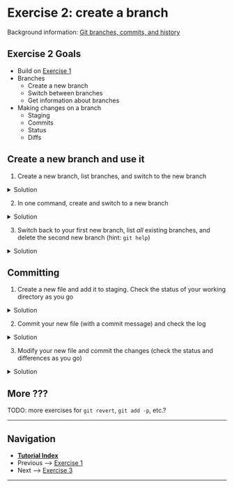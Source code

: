 # Exercise 2: create a branch

Background information: [Git branches, commits, and history](./branching-commits-history.md)

## Exercise 2 Goals

- Build on [Exercise 1](./ex1-clone-and-setup.md)
- Branches
  - Create a new branch
  - Switch between branches
  - Get information about branches
- Making changes on a branch
  - Staging
  - Commits
  - Status
  - Diffs

## Create a new branch and use it

1. Create a new branch, list branches, and switch to the new branch

<details><summary>Solution</summary>

```terminal
(main=) $ git branch -c new-feature

(main=) $ git branch
* main
  new-feature

(main=) $ git switch new-feature
Switched to branch 'new-feature'
Your branch is up to date with 'origin/main'.

(new-feature=) $ 
```

</details>

2. In one command, create and switch to a new branch

<details><summary>Solution</summary>

```terminal
(new-feature) $ git switch -c another-new-feature
Switched to a new branch 'another-new-feature'

(another-new-feature) $ 
```

</details>

3. Switch back to your first new branch, list *all* existing branches, and delete the second new
   branch (hint: `git help`)

<details><summary>Solution</summary>

```terminal
(another-new-feature) $ git switch new-feature
Switched to a new branch 'new-feature'

(new-feature) $ git branch -a
  another-new-feature
  main
* new-feature
  remotes/origin/HEAD -> origin/main
  remotes/origin/main

(new-feature) $ git branch -d another-new-feature
Deleted branch another-new-feature (was 1c48b3c).
```

</details>

## Committing

1. Create a new file and add it to staging. Check the status of your working directory as you go

<details><summary>Solution</summary>

```terminal
(new-feature) $ echo "Hello" > new-file.txt

(new-feature %) $ git status
On branch new-feature
Untracked files:
  (use "git add <file>..." to include in what will be committed)
        new-file.txt

nothing added to commit but untracked files present (use "git add" to track)

(new-feature %) $ git add new-file.txt

(new-feature %) $ git status
On branch new-feature
Changes to be committed:
  (use "git restore --staged <file>..." to unstage)
        new file:   new-file.txt
```

</details>

2. Commit your new file (with a commit message) and check the log

<details><summary>Solution</summary>

```terminal
(new-feature %) $ git commit -m 'add new file'
[new-feature f66c014] adding new file
 1 file changed, 0 insertions(+), 0 deletions(-)
 create mode 100644 new-file.txt
```

</details>

3. Modify your new file and commit the changes (check the status and differences as you go)

<details><summary>Solution</summary>

```terminal
(new-feature %) $ echo "World" >> new-file.txt

(new-feature *) $ git status
On branch new-feature
Changes not staged for commit:
  (use "git add <file>..." to update what will be committed)
  (use "git restore <file>..." to discard changes in working directory)
        modified:   new-file.txt

no changes added to commit (use "git add" and/or "git commit -a")

(new-feature %) $ git diff
diff --git a/new-file.txt b/new-file.txt
index e965047..f9264f7 100644
--- a/new-file.txt
+++ b/new-file.txt
@@ -1 +1,2 @@
 Hello
+World

(new-feature %) $ git add new-file.txt

(new-feature +) $ git commit -m 'complete new file'
[new-feature ced9a8a] complete new file
 1 file changed, 1 insertion(+)

(new-feature) $ 
```

</details>

## More ???

TODO: more exercises for `git revert`, `git add -p`, etc.?

---

## Navigation

- [**Tutorial Index**](../README.md#tutorial-outline)
- Previous --> [Exercise 1](./ex1-clone-and-setup.md)
- Next --> [Exercise 3](./ex3-merge-and-rebase.md)

---

